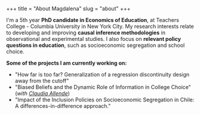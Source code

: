 +++
title = "About Magdalena"
slug = "about"
+++

I'm a 5th year **PhD candidate in Economics of Education**, at Teachers College - Columbia University in New York City. My research interests relate to developing and improving **causal inference methodologies** in observational and experimental studies. I also focus on **relevant policy questions in education**, such as socioeconomic segregation and school choice.


**Some of the projects I am currently working on:**

* "How far is too far? Generalization of a regression discontinuity design away from the cutoff"
* "Biased Beliefs and the Dynamic Role of Information in College Choice" (*with [Claudia Allende](https://www.claudiaallendesc.com/)*)
* "Impact of the Inclusion Policies on Socioeconomic Segregation in Chile: A differences-in-difference approach."
